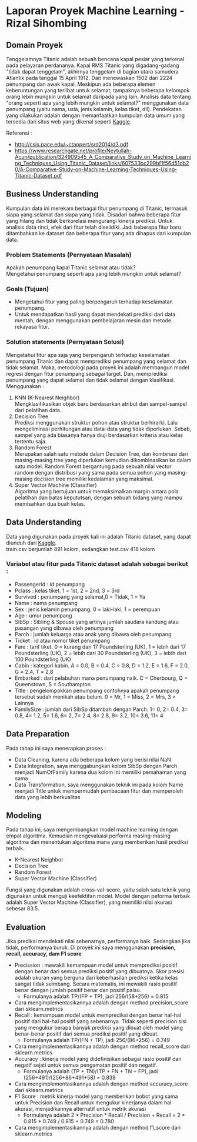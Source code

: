# Laporan Proyek Machine Learning - Rizal Sihombing

## Domain Proyek
Tenggelamnya Titanic adalah sebuah bencana kapal pesiar yang terkenal pada pelayaran perdananya. Kapal RMS Titanic yang digadang-gadang "tidak dapat tenggelam", akhirnya tenggelam di bagian utara samudera Atlantik pada tanggal 15 April 1912. Dan menewaskan 1502 dari 2224 penumpang dan awak kapal. Meskipun ada beberapa elemen keberuntungan yang terlibat untuk selamat, tampaknya beberapa kelompok orang lebih mungkin untuk selamat daripada yang lain. Analisis data tentang "orang seperti apa yang lebih mungkin untuk selamat?"  menggunakan data penumpang (yaitu nama, usia, jenis kelamin, kelas tiket, dll). Pendekatan yang dilakukan adalah dengan memanfaatkan kumpulan data umum yang tersedia dari situs web yang dikenal seperti [Kaggle](https://www.kaggle.com/c/titanic/data).

Referensi :
* http://csis.pace.edu/~ctappert/srd2014/d3.pdf
* https://www.researchgate.net/profile/Neytullah-Acun/publication/324909545_A_Comparative_Study_on_Machine_Learning_Techniques_Using_Titanic_Dataset/links/607533bc299bf1f56d51db20/A-Comparative-Study-on-Machine-Learning-Techniques-Using-Titanic-Dataset.pdf


## Business Understanding
Kumpulan data ini merekam berbagai fitur penumpang di Titanic, termasuk siapa yang selamat dan siapa yang tidak. Disadari bahwa beberapa fitur yang hilang dan tidak berkorelasi mengurangi kinerja prediksi. Untuk analisis data rinci, efek dari fitur telah diselidiki. Jadi beberapa fitur baru ditambahkan ke dataset dan beberapa fitur yang ada dihapus dari kumpulan data.

### Problem Statements (Pernyataan Masalah)
Apakah penumpang kapal Titanic selamat atau tidak? \
Mengetahui penumpang seperti apa yang lebih mungkin untuk selamat?

### Goals (Tujuan)
* Mengetahui fitur yang paling berpengaruh terhadap keselamatan penumpang.
* Untuk mendapatkan hasil yang dapat mendekati prediksi dari data mentah, dengan menggunakan pembelajaran mesin dan metode rekayasa fitur.

### Solution statements (Pernyataan Solusi)
Mengetahui fitur apa saja yang berpengaruh terhadap keselamatan penumpang Titanic dan dapat memprediksi penumpang yang selamat dan tidak selamat. Maka, metodologi pada proyek ini adalah membangun model regresi dengan fitur penumpang sebagai target. Dan, memprediksi penumpang yang dapat selamat dan tidak selamat dengan klasifikasi. Menggunakan :
1. KNN (K-Nearest Neighbor) \
Mengklasifikasikan objek baru berdasarkan atribut dan sampel-sampel dari pelatihan data.
2. Decision Tree \
Prediksi menggunakan struktur pohon atau struktur berhirarki. Lalu mengeliminasi perhitungan atau data-data yang tidak diperlukan. Sebab, sampel yang ada biasanya hanya diuji berdasarkan kriteria atau kelas tertentu saja.
3. Random Forest \
Merupakan salah satu metode dalam Decision Tree, dan kombinasi dari masing-masing tree yang diperlukan kemudian dikombinasikan ke dalam satu model. Random Forest bergantung pada sebuah nilai vector random dengan distribusi yang sama pada semua pohon yang masing-masing decision tree memiliki kedalaman yang maksimal.
4. Super Vector Machine (Classifier) \
Algoritma yang bertujuan untuk memaksimalkan margin antara pola pelatihan dan batas kepututsan, dengan sebuah bidang yang mampu memisahkan dua buah kelas.

## Data Understanding
Data yang digunakan pada proyek kali ini adalah Titanic dataset, yang dapat diunduh dari [Kaggle](https://www.kaggle.com/c/titanic/data). \
train.csv berjumlah 891 kolom, sedangkan test.csv 418 kolom

### Variabel atau fitur pada Titanic dataset adalah sebagai berikut :
* PassengerId : Id penumpang
* Pclass : kelas tiket. 1 = 1st, 2 = 2nd, 3 = 3rd
* Survived : penumpang yang selamat,0 = Tidak, 1 = Ya
* Name : nama penumpang
* Sex : jenis kelamin penumpang. 0 = laki-laki, 1 = perempuan
* Age : umur penumpang
* SibSp : Sibling & Spouse yang artinya jumlah saudara kandung atau pasangan yang dibawa oleh penumpang
* Parch : jumlah keluarga atau anak yang dibawa oleh penumpang
* Ticket : id atau nomor tiket penumpang
* Fare : tarif tiket. 0 = kurang dari 17 Poundsterling (UK), 1 = lebih dari 17 Poundsterling (UK), 2 = lebih dari 30 Poundsterling (UK), 3 = lebih dari 100 Poundsterling (UK)
* Cabin : kategori kabin. A = 0.0, B = 0.4, C = 0.8, D = 1.2, E = 1.6, F = 2.0, G = 2.4, T = 2.8
* Embarked : dari pelabuhan mana penumpang naik. C = Cherbourg, Q = Queenstown, S = Southampton
* Title : pengelompokkan penumpang contohnya apakah penumpang tersebut sudah menikah atau belum. 0 = Mr, 1 = Miss, 2 = Mrs, 3 = Lainnya
* FamilySize : jumlah dari SibSp ditambah dengan Parch. 1= 0, 2= 0.4, 3= 0.8, 4= 1.2, 5= 1.6, 6= 2, 7= 2.4, 8= 2.8, 9= 3.2, 10= 3.6, 11= 4


## Data Preparation
Pada tahap ini saya menerapkan proses :
* Data Cleaning, karena ada beberapa kolom yang berisi nilai NaN
* Data Integration, saya menggabungkan kolom SibSp dengan Parch menjadi NumOfFamily karena dua kolom ini memiliki pemahaman yang sama
* Data Transformation, saya menggunakan teknik ini pada kolom Name menjadi Title untuk mempermudah pembacaan fitur dan memperoleh data yang lebih berkualitas


## Modeling
Pada tahap ini, saya mengembangkan model machine learning dengan empat algoritma. Kemudian mengevaluasi performa masing-masing algoritma dan menentukan algoritma mana yang memberikan hasil prediksi terbaik.
* K-Nearest Neighbor
* Decision Tree
* Random Forest
* Super Vector Machine (Classifier)

Fungsi yang digunakan adalah cross-val-score, yaitu salah satu teknik yang digunakan untuk menguji keefektifan model. Model dengan peforma terbaik adalah Super Vector Machine (Classifier), yang memiliki nilai akurasi sebesar 83.5.


## Evaluation
Jika prediksi mendekati nilai sebenarnya, performanya baik. Sedangkan jika tidak, performanya buruk. Di proyek ini saya menggunakan **precision, recall, accuracy, dam F1 score**
* Precission : mewakili kemampuan model untuk memprediksi positif dengan benar dari semua prediksi positif yang dibuatnya. Skor presisi adalah ukuran yang berguna dari keberhasilan prediksi ketika kelas sangat tidak seimbang. Secara matematis, ini mewakili rasio positif benar dengan jumlah positif benar dan positif palsu.
  * Formulanya adalah TP/(FP + TP), jadi 256/(58+256) = 0.815
* Cara mengimplementasikannya adalah dengan method precision_score dari sklearn.metrics
* Recall : kemampuan model untuk memprediksi dengan benar hal-hal positif dari hal-hal positif yang sebenarnya. Tidak seperti precision sisi yang mengukur berapa banyak prediksi yang dibuat oleh model yang benar-benar positif dari semua prediksi positif yang dibuat.
  * Formulanya adalah TP/(FN + TP), jadi 256/(86+256) = 0.749
* Cara mengimplementasikannya adalah dengan method recall_score dari sklearn.metrics
* Accuracy : kinerja model yang didefinisikan sebagai rasio positif dan negatif sejati untuk semua pengamatan positif dan negatif.
  * Formulanya adalah (TP + TN)/(TP + FN + TN + FP), jadi (256+491)/(256+86+491+58) = 0.838
* Cara mengimplementasikannya adalah dengan method accuracy_score dari sklearn.metrics
* F1 Score : metrik kinerja model yang memberikan bobot yang sama untuk Precision dan Recall untuk mengukur kinerjanya dalam hal akurasi, menjadikannya alternatif untuk metrik akurasi
  * Formulanya adalah 2 * Precision * Recall / Precision + Recall = 2 * 0.815 * 0.749 / 0.815 + 0.749 = 0.780
* Cara mengimplementasikannya adalah dengan method f1_score dari sklearn.metrics
